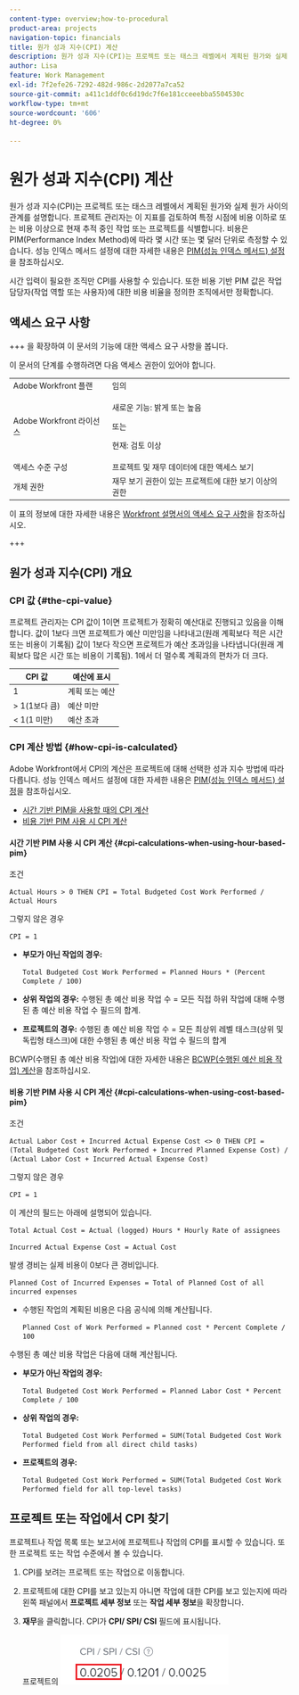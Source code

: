 ```yaml
---
content-type: overview;how-to-procedural
product-area: projects
navigation-topic: financials
title: 원가 성과 지수(CPI) 계산
description: 원가 성과 지수(CPI)는 프로젝트 또는 태스크 레벨에서 계획된 원가와 실제 원가 사이의 관계를 설명합니다. 프로젝트 관리자는 이 지표를 검토하여 특정 시점에 비용 이하로 또는 비용 이상으로 현재 추적 중인 작업 또는 프로젝트를 식별합니다.
author: Lisa
feature: Work Management
exl-id: 7f2efe26-7292-482d-986c-2d2077a7ca52
source-git-commit: a411c1ddf0c6d19dc7f6e181cceeebba5504530c
workflow-type: tm+mt
source-wordcount: '606'
ht-degree: 0%

---
```


# 원가 성과 지수(CPI) 계산

<!-- Audited: 5/2025 -->

<!--
<p data-mc-conditions="QuicksilverOrClassic.Draft mode">(NOTE: Linked to the product. Do not change link.)</p>
-->

원가 성과 지수(CPI)는 프로젝트 또는 태스크 레벨에서 계획된 원가와 실제 원가 사이의 관계를 설명합니다. 프로젝트 관리자는 이 지표를 검토하여 특정 시점에 비용 이하로 또는 비용 이상으로 현재 추적 중인 작업 또는 프로젝트를 식별합니다. 비용은 PIM(Performance Index Method)에 따라 몇 시간 또는 몇 달러 단위로 측정할 수 있습니다. 성능 인덱스 메서드 설정에 대한 자세한 내용은 [PIM(성능 인덱스 메서드) 설정](../../../manage-work/projects/project-finances/set-pim.md)을 참조하십시오.

시간 입력이 필요한 조직만 CPI를 사용할 수 있습니다. 또한 비용 기반 PIM 값은 작업 담당자(작업 역할 또는 사용자)에 대한 비용 비율을 정의한 조직에서만 정확합니다.

## 액세스 요구 사항

+++ 을 확장하여 이 문서의 기능에 대한 액세스 요구 사항을 봅니다.

이 문서의 단계를 수행하려면 다음 액세스 권한이 있어야 합니다.

<table style="table-layout:auto"> 
 <col> 
 <col> 
 <tbody> 
  <tr> 
   <td role="rowheader">Adobe Workfront 플랜</td> 
   <td>임의</td> 
  </tr> 
  <tr> 
   <td role="rowheader">Adobe Workfront 라이선스</td> 
   <td>
   <p>새로운 기능: 밝게 또는 높음</p>
   <p>또는</p>
   <p>현재: 검토 이상</p></td>  
  </tr> 
  <tr> 
   <td role="rowheader">액세스 수준 구성</td> 
   <td>프로젝트 및 재무 데이터에 대한 액세스 보기</td> 
  </tr> 
  <tr> 
   <td role="rowheader">개체 권한</td> 
   <td>재무 보기 권한이 있는 프로젝트에 대한 보기 이상의 권한</td> 
  </tr> 
 </tbody> 
</table>

이 표의 정보에 대한 자세한 내용은 [Workfront 설명서의 액세스 요구 사항](/help/quicksilver/administration-and-setup/add-users/access-levels-and-object-permissions/access-level-requirements-in-documentation.md)을 참조하십시오.

+++

## 원가 성과 지수(CPI) 개요

### CPI 값 {#the-cpi-value}

프로젝트 관리자는 CPI 값이 1이면 프로젝트가 정확히 예산대로 진행되고 있음을 이해합니다. 값이 1보다 크면 프로젝트가 예산 미만임을 나타내고(원래 계획보다 적은 시간 또는 비용이 기록됨) 값이 1보다 작으면 프로젝트가 예산 초과임을 나타냅니다(원래 계획보다 많은 시간 또는 비용이 기록됨). 1에서 더 멀수록 계획과의 편차가 더 크다.

| **CPI 값** | **예산에 표시** |
|---|---|
| 1 | 계획 또는 예산 |
| > 1(1보다 큼) | 예산 미만 |
| &lt; 1(1 미만) | 예산 초과 |


### CPI 계산 방법 {#how-cpi-is-calculated}

Adobe Workfront에서 CPI의 계산은 프로젝트에 대해 선택한 성과 지수 방법에 따라 다릅니다. 성능 인덱스 메서드 설정에 대한 자세한 내용은 [PIM(성능 인덱스 메서드) 설정](../../../manage-work/projects/project-finances/set-pim.md)을 참조하십시오.

* [시간 기반 PIM을 사용할 때의 CPI 계산](#cpi-calculations-when-using-hour-based-pim)
* [비용 기반 PIM 사용 시 CPI 계산](#cpi-calculations-when-using-cost-based-pim)

#### 시간 기반 PIM 사용 시 CPI 계산 {#cpi-calculations-when-using-hour-based-pim}

조건

```
Actual Hours > 0 THEN CPI = Total Budgeted Cost Work Performed / Actual Hours
```

그렇지 않은 경우

```
CPI = 1
```

* **부모가 아닌 작업의 경우:**

  ```
  Total Budgeted Cost Work Performed = Planned Hours * (Percent Complete / 100)
  ```

* **상위 작업의 경우:**
수행된 총 예산 비용 작업 수 = 모든 직접 하위 작업에 대해 수행된 총 예산 비용 작업 수 필드의 합계.

* **프로젝트의 경우:**
수행된 총 예산 비용 작업 수 = 모든 최상위 레벨 태스크(상위 및 독립형 태스크)에 대한 수행된 총 예산 비용 작업 수 필드의 합계

BCWP(수행된 총 예산 비용 작업)에 대한 자세한 내용은 [BCWP(수행된 예산 비용 작업) 계산](../../../manage-work/projects/project-finances/calculate-bcwp.md)을 참조하십시오.

#### 비용 기반 PIM 사용 시 CPI 계산 {#cpi-calculations-when-using-cost-based-pim}

<!--
<p data-mc-conditions="QuicksilverOrClassic.Draft mode"><code>CPI = (Planned Cost of Work Performed + Planned Cost of Incurred Expenses) / (Total Actual Cost + Actual Cost of Incurred Expenses) </code> </p>
-->

<!--
<p data-mc-conditions="QuicksilverOrClassic.Draft mode"><code>NOTE: this used to be here before - above - but Anna sent me the one below. I kept the other one, although she is still researching its validity - see this issue: https://hub.workfront.com/issue/5fc7b1cf00012aeebf9e822db8ea2513/overview)</code> </p>
-->

조건

```
Actual Labor Cost + Incurred Actual Expense Cost <> 0 THEN CPI = (Total Budgeted Cost Work Performed + Incurred Planned Expense Cost) / (Actual Labor Cost + Incurred Actual Expense Cost)
```



그렇지 않은 경우

```
CPI = 1
```

<!--
<p data-mc-conditions="QuicksilverOrClassic.Draft mode"><code>(NOTE: above: this used to say: CPI = CPI Labor, but Anna had me fix it on July 21, 2021)</code> </p>
-->

이 계산의 필드는 아래에 설명되어 있습니다.

```
Total Actual Cost = Actual (logged) Hours * Hourly Rate of assignees
```

```
Incurred Actual Expense Cost = Actual Cost
```

발생 경비는 실제 비용이 0보다 큰 경비입니다.

```
Planned Cost of Incurred Expenses = Total of Planned Cost of all incurred expenses
```



<!--
  <p data-mc-conditions="QuicksilverOrClassic.Draft mode">(NOTE: Old calculation - taken out by Lilit and replaced below: Planned Cost of Work Performed= (planned labor cost) * (percent complete) / 100 where planned labor cost is the planned hours allocated to assignees * their rates.)</p>
  -->

* 수행된 작업의 계획된 비용은 다음 공식에 의해 계산됩니다.

  ```
  Planned Cost of Work Performed = Planned cost * Percent Complete / 100
  ```

수행된 총 예산 비용 작업은 다음에 대해 계산됩니다.

* **부모가 아닌 작업의 경우:**

  ```
  Total Budgeted Cost Work Performed = Planned Labor Cost * Percent Complete / 100
  ```

* **상위 작업의 경우:**

  ```
  Total Budgeted Cost Work Performed = SUM(Total Budgeted Cost Work Performed field from all direct child tasks)
  ```

* **프로젝트의 경우:**

  ```
  Total Budgeted Cost Work Performed = SUM(Total Budgeted Cost Work Performed field for all top-level tasks)
  ```



## 프로젝트 또는 작업에서 CPI 찾기

프로젝트나 작업 목록 또는 보고서에 프로젝트나 작업의 CPI를 표시할 수 있습니다. 또한 프로젝트 또는 작업 수준에서 볼 수 있습니다.

1. CPI를 보려는 프로젝트 또는 작업으로 이동합니다.
1. 프로젝트에 대한 CPI를 보고 있는지 아니면 작업에 대한 CPI를 보고 있는지에 따라 왼쪽 패널에서 **프로젝트 세부 정보** 또는 **작업 세부 정보**&#x200B;을 확장합니다.

1. **재무**&#x200B;을 클릭합니다. CPI가 **CPI/ SPI/ CSI** 필드에 표시됩니다.

   프로젝트의 ![CPI](assets/cpi-on-project-nwe.png)
